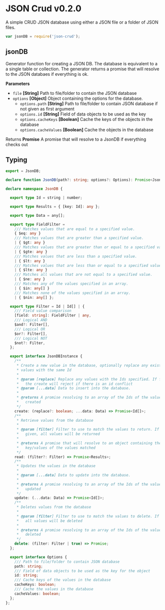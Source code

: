 JSON Crud v0.2.0
=========================
A simple CRUD JSON database using either a JSON file or a folder of JSON files.

```javascript
var jsonDB = require('json-crud');
```

## jsonDB

Generator function for creating a JSON DB. The database is equivalent to a
a single table or collection. The generator returns a promise that will
resolve to the JSON databaes if everything is ok.

**Parameters**

-   `file` **[String]** Path to file/folder to contain the JSON database
-   `options` **[Object]** Object containing the options for the database.
    -   `options.path` **[String]** Path to file/folder to contain JSON database
          if not given as first argument
    -   `options.id` **[String]** Field of data objects to be used as the key
    -   `options.cacheKeys` **[Boolean]** Cache the keys of the objects in the
          database
    -   `options.cacheValues` **[Boolean]** Cache the objects in the database

Returns **Promise** A promise that will resolve to a JsonDB if everything
         checks out


## Typing

```typescript
export = JsonDB;

declare function JsonDB(path?: string; options?: Options): Promise<JsonDBInstance>;

declare namespace JsonDB {

  export type Id = string | number;

  export type Results = { [key: Id]: any };

  export type Data = any[];

  export type FieldFilter =
    /// Matches values that are equal to a specified value.
    { $eq: any }
    /// Matches values that are greater than a specified value.
    | { $gt: any }
    /// Matches values that are greater than or equal to a specified value.
    | { $gte: any }
    /// Matches values that are less than a specified value.
    | { $lt: any }
    /// Matches values that are less than or equal to a specified value.
    | { $lte: any }
    /// Matches all values that are not equal to a specified value.
    | { $ne: any }
    /// Matches any of the values specified in an array.
    | { $in: any[] }
    /// Matches none of the values specified in an array.
    | { $nin: any[] };

  export type Filter = Id | Id[] | {
    /// Field value comparison
    [field: string]: FieldFilter | any,
    /// Logical AND
    $and?: Filter[],
    /// Logical OR
    $or?: Filter[],
    /// Logical NOT
    $not?: Filter,
  };

  export interface JsonDBInstance {
    /**
     * Create a new value in the database, optionally replace any existing
     * values with the same Id
     *
     * @param [replace] Replace any values with the Ids specified. If falsey,
     *   the create will reject if there is an id conflict
     * @param [...data] Data to insert into the database.
     *
     * @returns A promise resolving to an array of the Ids of the values
     *   created
     */
    create: (replace?: boolean; ...data: Data) => Promise<Id[]>;
    /**
     * Retrieve values from the database
     *
     * @param [filter] Filter to use to match the values to return. If not
     *   given, all values will be returned
     *
     * @returns A promise that will resolve to an object containing the
     *   key/values of the values matched
     */
    read: (filter?: Filter) => Promise<Results>;
    /**
     * Updates the values in the database
     *
     * @param [...data] Data to update into the database.
     *
     * @returns A promise resolving to an array of the Ids of the values
     *   updated
     */
    update: (...data: Data) => Promise<Id[]>;
    /**
     * Deletes values from the database
     *
     * @param [filter] Filter to use to match the values to delete. If true
     *   all values will be deleted
     *
     * @returns A promise resolving to an array of the Ids of the values
     *   deleted
     */
    delete: (filter: Filter | true) => Promise;
  };

  export interface Options {
    /// Path to file/folder to contain JSON database
    path: string;
    /// Field of data objects to be used as the key for the object
    id: string;
    /// Cache keys of the values in the database
    cacheKeys: boolean;
    /// Cache the values in the database
    cacheValues: boolean;
  };
};

```
